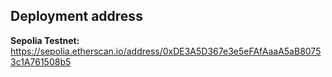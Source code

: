 ## Deployment address
**Sepolia Testnet:** https://sepolia.etherscan.io/address/0xDE3A5D367e3e5eFAfAaaA5aB80753c1A761508b5
